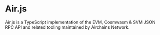 # Air.js
Air.js is a TypeScript implementation of the EVM, Cosmwasm & SVM JSON RPC API and related tooling maintained by Airchains Network.